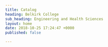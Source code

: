 ```yaml
---
title: Catalog
heading: Belkirk College
sub_heading: Engineering and Health Sciences
layout: home
date: 2018-10-25 17:24:47 +0000
published: false

---
```

